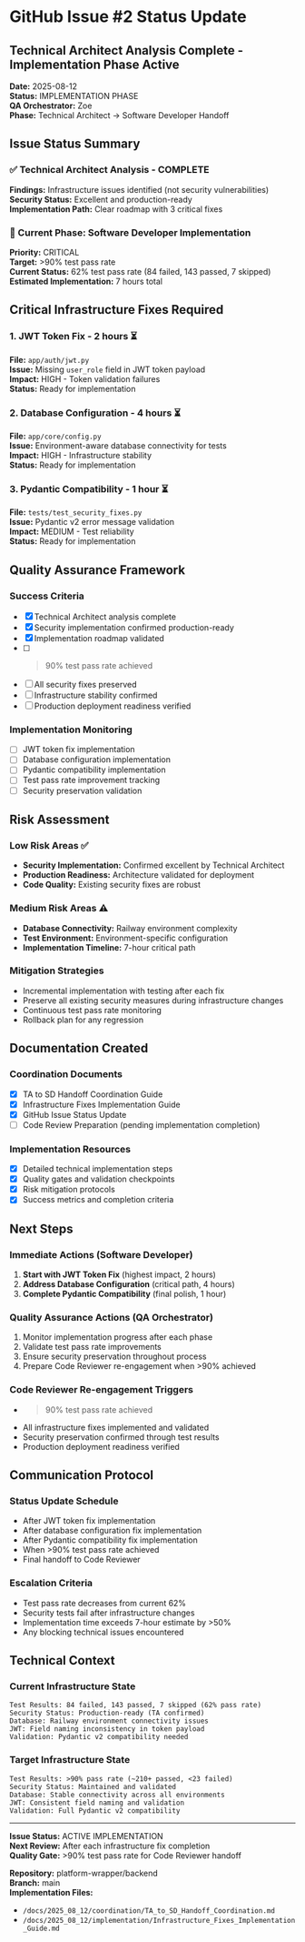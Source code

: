 # GitHub Issue #2 Status Update
## Technical Architect Analysis Complete - Implementation Phase Active

**Date:** 2025-08-12  
**Status:** IMPLEMENTATION PHASE  
**QA Orchestrator:** Zoe  
**Phase:** Technical Architect → Software Developer Handoff  

## Issue Status Summary

### ✅ Technical Architect Analysis - COMPLETE
**Findings:** Infrastructure issues identified (not security vulnerabilities)  
**Security Status:** Excellent and production-ready  
**Implementation Path:** Clear roadmap with 3 critical fixes  

### 🔄 Current Phase: Software Developer Implementation
**Priority:** CRITICAL  
**Target:** >90% test pass rate  
**Current Status:** 62% test pass rate (84 failed, 143 passed, 7 skipped)  
**Estimated Implementation:** 7 hours total  

## Critical Infrastructure Fixes Required

### 1. JWT Token Fix - 2 hours ⏳
**File:** `app/auth/jwt.py`  
**Issue:** Missing `user_role` field in JWT token payload  
**Impact:** HIGH - Token validation failures  
**Status:** Ready for implementation  

### 2. Database Configuration - 4 hours ⏳  
**File:** `app/core/config.py`  
**Issue:** Environment-aware database connectivity for tests  
**Impact:** HIGH - Infrastructure stability  
**Status:** Ready for implementation  

### 3. Pydantic Compatibility - 1 hour ⏳
**File:** `tests/test_security_fixes.py`  
**Issue:** Pydantic v2 error message validation  
**Impact:** MEDIUM - Test reliability  
**Status:** Ready for implementation  

## Quality Assurance Framework

### Success Criteria
- [x] Technical Architect analysis complete
- [x] Security implementation confirmed production-ready
- [x] Implementation roadmap validated
- [ ] >90% test pass rate achieved
- [ ] All security fixes preserved
- [ ] Infrastructure stability confirmed
- [ ] Production deployment readiness verified

### Implementation Monitoring
- [ ] JWT token fix implementation
- [ ] Database configuration implementation
- [ ] Pydantic compatibility implementation
- [ ] Test pass rate improvement tracking
- [ ] Security preservation validation

## Risk Assessment

### Low Risk Areas ✅
- **Security Implementation:** Confirmed excellent by Technical Architect
- **Production Readiness:** Architecture validated for deployment
- **Code Quality:** Existing security fixes are robust

### Medium Risk Areas ⚠️
- **Database Connectivity:** Railway environment complexity
- **Test Environment:** Environment-specific configuration
- **Implementation Timeline:** 7-hour critical path

### Mitigation Strategies
- Incremental implementation with testing after each fix
- Preserve all existing security measures during infrastructure changes
- Continuous test pass rate monitoring
- Rollback plan for any regression

## Documentation Created

### Coordination Documents
- [x] TA to SD Handoff Coordination Guide
- [x] Infrastructure Fixes Implementation Guide  
- [x] GitHub Issue Status Update
- [ ] Code Review Preparation (pending implementation completion)

### Implementation Resources
- [x] Detailed technical implementation steps
- [x] Quality gates and validation checkpoints
- [x] Risk mitigation protocols
- [x] Success metrics and completion criteria

## Next Steps

### Immediate Actions (Software Developer)
1. **Start with JWT Token Fix** (highest impact, 2 hours)
2. **Address Database Configuration** (critical path, 4 hours)  
3. **Complete Pydantic Compatibility** (final polish, 1 hour)

### Quality Assurance Actions (QA Orchestrator)
1. Monitor implementation progress after each phase
2. Validate test pass rate improvements
3. Ensure security preservation throughout process
4. Prepare Code Reviewer re-engagement when >90% achieved

### Code Reviewer Re-engagement Triggers
- >90% test pass rate achieved
- All infrastructure fixes implemented and validated
- Security preservation confirmed through test results
- Production deployment readiness verified

## Communication Protocol

### Status Update Schedule
- After JWT token fix implementation
- After database configuration fix implementation
- After Pydantic compatibility fix implementation  
- When >90% test pass rate achieved
- Final handoff to Code Reviewer

### Escalation Criteria
- Test pass rate decreases from current 62%
- Security tests fail after infrastructure changes
- Implementation time exceeds 7-hour estimate by >50%
- Any blocking technical issues encountered

## Technical Context

### Current Infrastructure State
```
Test Results: 84 failed, 143 passed, 7 skipped (62% pass rate)
Security Status: Production-ready (TA confirmed)
Database: Railway environment connectivity issues
JWT: Field naming inconsistency in token payload
Validation: Pydantic v2 compatibility needed
```

### Target Infrastructure State
```
Test Results: >90% pass rate (~210+ passed, <23 failed)
Security Status: Maintained and validated
Database: Stable connectivity across all environments
JWT: Consistent field naming and validation
Validation: Full Pydantic v2 compatibility
```

---

**Issue Status:** ACTIVE IMPLEMENTATION  
**Next Review:** After each infrastructure fix completion  
**Quality Gate:** >90% test pass rate for Code Reviewer handoff  

**Repository:** platform-wrapper/backend  
**Branch:** main  
**Implementation Files:**
- `/docs/2025_08_12/coordination/TA_to_SD_Handoff_Coordination.md`
- `/docs/2025_08_12/implementation/Infrastructure_Fixes_Implementation_Guide.md`